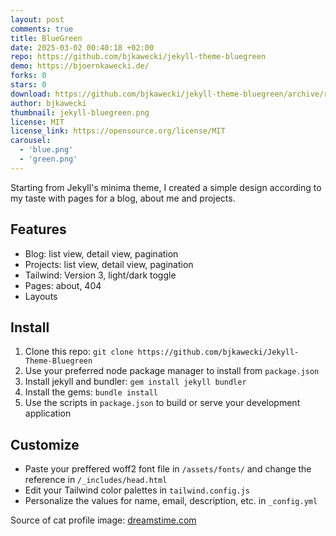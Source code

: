```yaml
---
layout: post
comments: true
title: BlueGreen
date: 2025-03-02 00:40:18 +02:00
repo: https://github.com/bjkawecki/jekyll-theme-bluegreen
demo: https://bjoernkawecki.de/
forks: 0
stars: 0
download: https://github.com/bjkawecki/jekyll-theme-bluegreen/archive/refs/heads/main.zip
author: bjkawecki
thumbnail: jekyll-bluegreen.png
license: MIT
license_link: https://opensource.org/license/MIT
carousel:
  - 'blue.png'
  - 'green.png'
---
```


Starting from Jekyll's minima theme, I created a simple design according to my taste with pages for a blog, about me and projects.

## Features

- Blog: list view, detail view, pagination
- Projects: list view, detail view, pagination
- Tailwind: Version 3, light/dark toggle
- Pages: about, 404
- Layouts

## Install

1. Clone this repo: `git clone https://github.com/bjkawecki/Jekyll-Theme-Bluegreen`
2. Use your preferred node package manager to install from `package.json`
3. Install jekyll and bundler: `gem install jekyll bundler`
4. Install the gems: `bundle install`
5. Use the scripts in `package.json` to build or serve your development application

## Customize

- Paste your preffered woff2 font file in `/assets/fonts/` and change the reference in `/_includes/head.html`
- Edit your Tailwind color palettes in `tailwind.config.js`
- Personalize the values for name, email, description, etc. in `_config.yml`

Source of cat profile image: [dreamstime.com](https://www.dreamstime.com/adorable-minty-green-cat-cartoon-design-perfect-playful-illustrations-image354438289)
